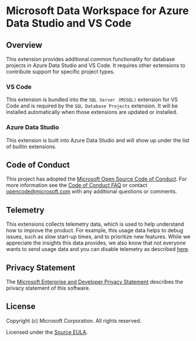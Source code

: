 # Microsoft Data Workspace for Azure Data Studio and VS Code

## Overview

This extension provides additional common functionality for database projects in Azure Data Studio and VS Code. It requires other extensions to contribute support for specific project types.

### VS Code

This extension is bundled into the `SQL Server (MSSQL)` extension for VS Code and is required by the `SQL Database Projects` extension. It will be installed automatically when those extensions are updated or installed.

### Azure Data Studio

This extension is built into Azure Data Studio and will show up under the list of builtin extensions.

## Code of Conduct

This project has adopted the [Microsoft Open Source Code of Conduct](https://opensource.microsoft.com/codeofconduct/). For more information see the [Code of Conduct FAQ](https://opensource.microsoft.com/codeofconduct/faq/) or contact [opencode@microsoft.com](mailto:opencode@microsoft.com) with any additional questions or comments.

## Telemetry

This extensions collects telemetry data, which is used to help understand how to improve the product. For example, this usage data helps to debug issues, such as slow start-up times, and to prioritize new features. While we appreciate the insights this data provides, we also know that not everyone wants to send usage data and you can disable telemetry as described [here](https://github.com/Microsoft/azuredatastudio/wiki/How-to-Disable-Telemetry-Reporting#how-to-disable-telemetry-reporting).

## Privacy Statement

The [Microsoft Enterprise and Developer Privacy Statement](https://privacy.microsoft.com/privacystatement) describes the privacy statement of this software.

## License

Copyright (c) Microsoft Corporation. All rights reserved.

Licensed under the [Source EULA](https://raw.githubusercontent.com/Microsoft/azuredatastudio/main/LICENSE.txt).
